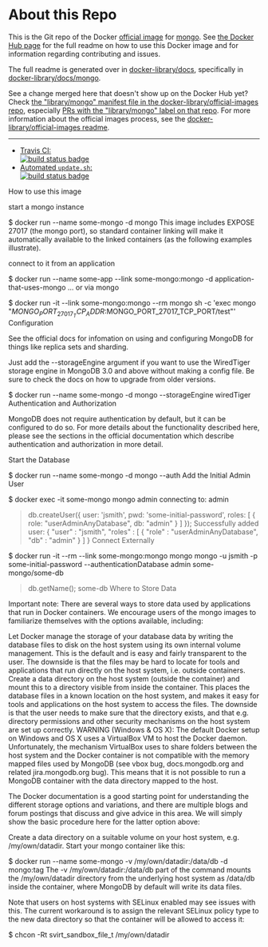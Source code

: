 # About this Repo

This is the Git repo of the Docker [official image](https://docs.docker.com/docker-hub/official_repos/) for [mongo](https://registry.hub.docker.com/_/mongo/). See [the Docker Hub page](https://registry.hub.docker.com/_/mongo/) for the full readme on how to use this Docker image and for information regarding contributing and issues.

The full readme is generated over in [docker-library/docs](https://github.com/docker-library/docs), specifically in [docker-library/docs/mongo](https://github.com/docker-library/docs/tree/master/mongo).

See a change merged here that doesn't show up on the Docker Hub yet? Check [the "library/mongo" manifest file in the docker-library/official-images repo](https://github.com/docker-library/official-images/blob/master/library/mongo), especially [PRs with the "library/mongo" label on that repo](https://github.com/docker-library/official-images/labels/library%2Fmongo). For more information about the official images process, see the [docker-library/official-images readme](https://github.com/docker-library/official-images/blob/master/README.md).

---

-	[Travis CI:  
	![build status badge](https://img.shields.io/travis/docker-library/mongo/master.svg)](https://travis-ci.org/docker-library/mongo/branches)
-	[Automated `update.sh`:  
	![build status badge](https://doi-janky.infosiftr.net/job/update.sh/job/mongo/badge/icon)](https://doi-janky.infosiftr.net/job/update.sh/job/mongo)

<!-- THIS FILE IS GENERATED BY https://github.com/docker-library/docs/blob/master/generate-repo-stub-readme.sh -->


How to use this image

start a mongo instance

$ docker run --name some-mongo -d mongo
This image includes EXPOSE 27017 (the mongo port), so standard container linking will make it automatically available to the linked containers (as the following examples illustrate).

connect to it from an application

$ docker run --name some-app --link some-mongo:mongo -d application-that-uses-mongo
... or via mongo

$ docker run -it --link some-mongo:mongo --rm mongo sh -c 'exec mongo \"$MONGO_PORT_27017_TCP_ADDR:$MONGO_PORT_27017_TCP_PORT/test\"'
Configuration

See the official docs for infomation on using and configuring MongoDB for things like replica sets and sharding.

Just add the --storageEngine argument if you want to use the WiredTiger storage engine in MongoDB 3.0 and above without making a config file. Be sure to check the docs on how to upgrade from older versions.

$ docker run --name some-mongo -d mongo --storageEngine wiredTiger
Authentication and Authorization

MongoDB does not require authentication by default, but it can be configured to do so. For more details about the functionality described here, please see the sections in the official documentation which describe authentication and authorization in more detail.

Start the Database

$ docker run --name some-mongo -d mongo --auth
Add the Initial Admin User

$ docker exec -it some-mongo mongo admin
connecting to: admin
> db.createUser({ user: 'jsmith', pwd: 'some-initial-password', roles: [ { role: \"userAdminAnyDatabase\", db: \"admin\" } ] });
Successfully added user: {
    \"user\" : \"jsmith\",
    \"roles\" : [
        {
            \"role\" : \"userAdminAnyDatabase\",
            \"db\" : \"admin\"
        }
    ]
}
Connect Externally

$ docker run -it --rm --link some-mongo:mongo mongo mongo -u jsmith -p some-initial-password --authenticationDatabase admin some-mongo/some-db
> db.getName();
some-db
Where to Store Data

Important note: There are several ways to store data used by applications that run in Docker containers. We encourage users of the mongo images to familiarize themselves with the options available, including:

Let Docker manage the storage of your database data by writing the database files to disk on the host system using its own internal volume management. This is the default and is easy and fairly transparent to the user. The downside is that the files may be hard to locate for tools and applications that run directly on the host system, i.e. outside containers.
Create a data directory on the host system (outside the container) and mount this to a directory visible from inside the container. This places the database files in a known location on the host system, and makes it easy for tools and applications on the host system to access the files. The downside is that the user needs to make sure that the directory exists, and that e.g. directory permissions and other security mechanisms on the host system are set up correctly.
WARNING (Windows & OS X): The default Docker setup on Windows and OS X uses a VirtualBox VM to host the Docker daemon. Unfortunately, the mechanism VirtualBox uses to share folders between the host system and the Docker container is not compatible with the memory mapped files used by MongoDB (see vbox bug, docs.mongodb.org and related jira.mongodb.org bug). This means that it is not possible to run a MongoDB container with the data directory mapped to the host.

The Docker documentation is a good starting point for understanding the different storage options and variations, and there are multiple blogs and forum postings that discuss and give advice in this area. We will simply show the basic procedure here for the latter option above:

Create a data directory on a suitable volume on your host system, e.g. /my/own/datadir.
Start your mongo container like this:

$ docker run --name some-mongo -v /my/own/datadir:/data/db -d mongo:tag
The -v /my/own/datadir:/data/db part of the command mounts the /my/own/datadir directory from the underlying host system as /data/db inside the container, where MongoDB by default will write its data files.

Note that users on host systems with SELinux enabled may see issues with this. The current workaround is to assign the relevant SELinux policy type to the new data directory so that the container will be allowed to access it:

$ chcon -Rt svirt_sandbox_file_t /my/own/datadir
